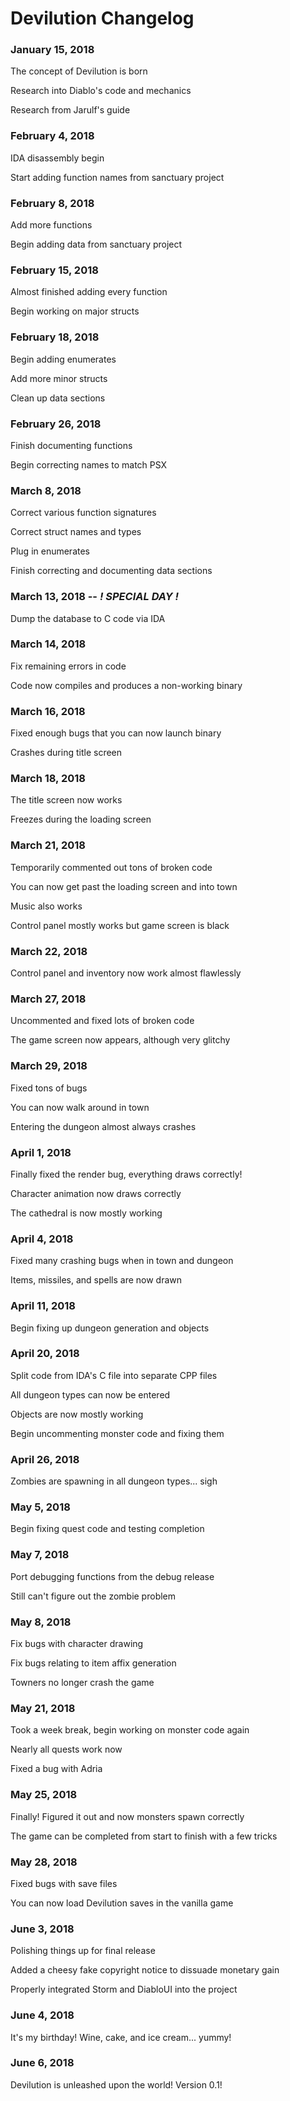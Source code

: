 # Devilution Changelog

### January 15, 2018
The concept of Devilution is born

Research into Diablo's code and mechanics

Research from Jarulf's guide

### February 4, 2018
IDA disassembly begin

Start adding function names from sanctuary project

### February 8, 2018
Add more functions

Begin adding data from sanctuary project

### February 15, 2018
Almost finished adding every function

Begin working on major structs

### February 18, 2018
Begin adding enumerates

Add more minor structs

Clean up data sections

### February 26, 2018
Finish documenting functions

Begin correcting names to match PSX

### March 8, 2018
Correct various function signatures

Correct struct names and types

Plug in enumerates

Finish correcting and documenting data sections

### March 13, 2018 -- *!  SPECIAL DAY  !*
Dump the database to C code via IDA

### March 14, 2018
Fix remaining errors in code

Code now compiles and produces a non-working binary

### March 16, 2018
Fixed enough bugs that you can now launch binary

Crashes during title screen

### March 18, 2018
The title screen now works

Freezes during the loading screen

### March 21, 2018
Temporarily commented out tons of broken code

You can now get past the loading screen and into town

Music also works

Control panel mostly works but game screen is black

### March 22, 2018
Control panel and inventory now work almost flawlessly

### March 27, 2018
Uncommented and fixed lots of broken code

The game screen now appears, although very glitchy

### March 29, 2018
Fixed tons of bugs

You can now walk around in town

Entering the dungeon almost always crashes

### April 1, 2018
Finally fixed the render bug, everything draws correctly!

Character animation now draws correctly

The cathedral is now mostly working

### April 4, 2018
Fixed many crashing bugs when in town and dungeon

Items, missiles, and spells are now drawn

### April 11, 2018
Begin fixing up dungeon generation and objects

### April 20, 2018
Split code from IDA's C file into separate CPP files

All dungeon types can now be entered

Objects are now mostly working

Begin uncommenting monster code and fixing them

### April 26, 2018
Zombies are spawning in all dungeon types... sigh

### May 5, 2018
Begin fixing quest code and testing completion

### May 7, 2018
Port debugging functions from the debug release

Still can't figure out the zombie problem

### May 8, 2018
Fix bugs with character drawing

Fix bugs relating to item affix generation

Towners no longer crash the game

### May 21, 2018
Took a week break, begin working on monster code again

Nearly all quests work now

Fixed a bug with Adria

### May 25, 2018
Finally! Figured it out and now monsters spawn correctly

The game can be completed from start to finish with a few tricks

### May 28, 2018
Fixed bugs with save files

You can now load Devilution saves in the vanilla game

### June 3, 2018
Polishing things up for final release

Added a cheesy fake copyright notice to dissuade monetary gain

Properly integrated Storm and DiabloUI into the project

### June 4, 2018
It's my birthday! Wine, cake, and ice cream... yummy!

### June 6, 2018
Devilution is unleashed upon the world! Version 0.1!

